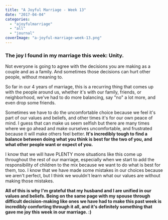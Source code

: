 ```yaml
---
title: "A Joyful Marriage - Week 13"
date: "2017-04-04"
categories: 
  - "ajoyfulmarriage"
  - "all"
  - "journal"
coverImage: "a-joyful-marriage-week-13.png"
---
```


### The joy I found in my marriage this week: Unity.

Not everyone is going to agree with the decisions you are making as a couple and as a family. And sometimes those decisions can hurt other people, without meaning to.

So far in our 4 years of marriage, this is a recurring thing that comes up with the people around us, whether it's with our family, friends, or neighborhood, we've had to do more balancing, say "no" a lot more, and even drop some friends.

Sometimes we have to do the uncomfortable choice because we feel it's part of our values and beliefs, and other times it's for our own peace of mind. I guess that can make us seem selfish but there are many times where we go ahead and make ourselves uncomfortable, and frustrated because it will make others feel better. **It's incredibly tough to find a balance between doing what you think is best for the two of you, and what other people want or expect of you.**

I know that we will have PLENTY more situations like this come up throughout the rest of our marriage, especially when we start to add the responsibility of children to the mix because we want to do what is best for them, too. I know that we have made some mistakes in our choices because we aren't perfect, but I think we wouldn't learn what our values are without making those mistakes.

**All of this is why I'm grateful that my husband and I are unified in our values and beliefs. Being on the same page with my spouse through difficult decision-making like ones we have had to make this past week is incredibly comforting through it all, and it's definitely something that gave me joy this week in our marriage. :)**
